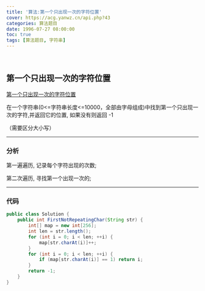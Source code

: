 ```yaml
---
title: '算法:第一个只出现一次的字符位置'
cover: https://acg.yanwz.cn/api.php?43
categories: 算法题目
date: 1996-07-27 08:00:00
toc: true
tags: [算法题目, 字符串]
---
```


<br/>

<!--more-->

## 第一个只出现一次的字符位置

[第一个只出现一次的字符位置](https://www.nowcoder.com/practice/1c82e8cf713b4bbeb2a5b31cf5b0417c?tpId=13&tqId=11187&tPage=2&rp=1&ru=%2Fta%2Fcoding-interviews&qru=%2Fta%2Fcoding-interviews%2Fquestion-ranking)

在一个字符串(0<=字符串长度<=10000，全部由字母组成)中找到第一个只出现一次的字符,并返回它的位置, 如果没有则返回 -1

（需要区分大小写）

****

### 分析

第一遍遍历, 记录每个字符出现的次数;

第二次遍历, 寻找第一个出现一次的;

****

### 代码

```java
public class Solution {
    public int FirstNotRepeatingChar(String str) {
        int[] map = new int[256];
        int len = str.length();
        for (int i = 0; i < len; ++i) {
            map[str.charAt(i)]++;
        }
        for (int i = 0; i < len; ++i) {
            if (map[str.charAt(i)] == 1) return i;
        }
        return -1;
    }
}
```


